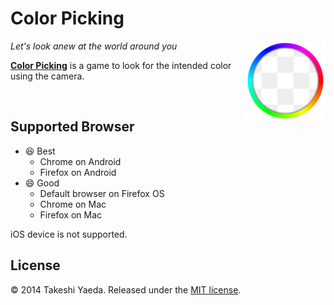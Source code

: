 # Color Picking
<img align="right" src="app/images/icon_128x128.png"/>

*Let's look anew at the world around you*

**[Color Picking](http://wiz4u.github.io/color-picking/)** is a game
to look for the intended color using the camera.

<br/>

## Supported Browser
- :satisfied: Best
    - Chrome on Android
    - Firefox on Android
- :smile: Good
    - Default browser on Firefox OS
    - Chrome on Mac
    - Firefox on Mac

iOS device is not supported.

## License

:copyright: 2014 Takeshi Yaeda. Released under the [MIT license](http://www.opensource.org/licenses/mit-license.php).
